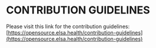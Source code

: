 # CONTRIBUTION GUIDELINES

Please visit this link for the contribution guidelines: [https://opensource.elsa.health/contribution-guidelines](https://opensource.elsa.health/contribution-guidelines)

